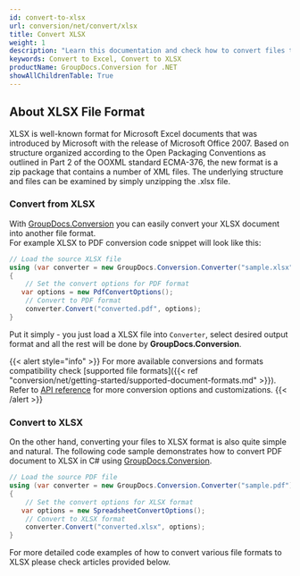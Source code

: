```yaml
---
id: convert-to-xlsx
url: conversion/net/convert/xlsx
title: Convert XLSX
weight: 1
description: "Learn this documentation and check how to convert files to Microsoft Excel 2007-2019 (XLSX) format with GroupDocs.Conversion for .NET."
keywords: Convert to Excel, Convert to XLSX
productName: GroupDocs.Conversion for .NET
showAllChildrenTable: True
---
```


## About XLSX File Format

XLSX is well-known format for Microsoft Excel documents that was introduced by Microsoft with the release of Microsoft Office 2007. Based on structure organized according to the Open Packaging Conventions as outlined in Part 2 of the OOXML standard ECMA-376, the new format is a zip package that contains a number of XML files. The underlying structure and files can be examined by simply unzipping the .xlsx file.

### Convert from XLSX

With [GroupDocs.Conversion](https://products.groupdocs.com/conversion/net) you can easily convert your XLSX document into another file format.  
For example XLSX to PDF conversion code snippet will look like this:

```csharp
// Load the source XLSX file
using (var converter = new GroupDocs.Conversion.Converter("sample.xlsx"))
{
    // Set the convert options for PDF format
   var options = new PdfConvertOptions();
    // Convert to PDF format
    converter.Convert("converted.pdf", options);
}
```

Put it simply - you just load a XLSX file into `Converter`, select desired output format and all the rest will be done by **GroupDocs.Conversion**.  

{{< alert style="info" >}}
For more available conversions and formats compatibility check [supported file formats]({{< ref "conversion/net/getting-started/supported-document-formats.md" >}}).
Refer to [API reference](https://apireference.groupdocs.com/conversion/net/groupdocs.conversion.options.convert) for more conversion options and customizations.
{{< /alert >}}

### Convert to XLSX

On the other hand, converting your files to XLSX format is also quite simple and natural.
The following code sample demonstrates how to convert PDF document to XLSX in C# using [GroupDocs.Conversion](https://products.groupdocs.com/conversion/net).

```csharp
// Load the source PDF file
using (var converter = new GroupDocs.Conversion.Converter("sample.pdf"))
{
    // Set the convert options for XLSX format
   var options = new SpreadsheetConvertOptions();
    // Convert to XLSX format
    converter.Convert("converted.xlsx", options);
}
```

For more detailed code examples of how to convert various file formats to XLSX please check articles provided below.
